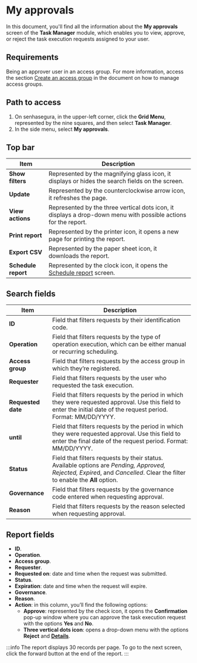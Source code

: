 # My approvals

In this document, you'll find all the information about the **My approvals** screen of the **Task Manager** module, which enables you to view, approve, or reject the task execution requests assigned to your user. 

## Requirements
Being an approver user in an access group. For more information, access the section [Create an access group](/v3-32/docs/task-manager-how-to-manage-access-groups#create-an-access-group) in the document on how to manage access groups.

## Path to access
1. On senhasegura, in the upper-left corner, click the **Grid Menu**, represented by the nine squares, and then select **Task Manager**.
2. In the side menu, select **My approvals**.


## Top bar

| **Item** | **Description**|
|----|----|
| **Show filters** | Represented by the magnifying glass icon, it displays or hides the search fields on the screen.|
| **Update**| Represented by the counterclockwise arrow icon, it refreshes the page.|
| **View actions** | Represented by the three vertical dots icon, it displays a drop-down menu with possible actions for the report.|
| **Print report**| Represented by the printer icon, it opens a new page for printing the report.                                        |
| **Export CSV** | Represented by the paper sheet icon, it downloads the report.|
| **Schedule report** | Represented by the clock icon, it opens the [Schedule report](/v3-32/docs/general-information-how-to-issue-download-and-schedule-device-reports) screen. |

## Search fields
| Item| Description|
|----|----|
| **ID**| Field that filters requests by their identification code.|
| **Operation**| Field that filters requests by the type of operation execution, which can be either manual or recurring scheduling.|
| **Access group**| Field that filters requests by the access group in which they’re registered.|
| **Requester**| Field that filters requests by the user who requested the task execution.|
| **Requested date** | Field that filters requests by the period in which they were requested approval. Use this field to enter the initial date of the request period. Format: MM/DD/YYYY. |
| **until**| Field that filters requests by the period in which they were requested approval. Use this field to enter the final date of the request period. Format: MM/DD/YYYY.  |
| **Status**| Field that filters requests by their status. Available options are *Pending, Approved, Rejected, Expire*d, and *Cancelled*. Clear the filter to enable the **All** option. |
| **Governance**  | Field that filters requests by the governance code entered when requesting approval.|
| **Reason**| Field that filters requests by the reason selected when requesting approval.|

## Report fields

- **ID**. 
- **Operation**.
- **Access group**.
- **Requester**.
- **Requested on**: date and time when the request was submitted.
- **Status**.
- **Expiration**: date and time when the request will expire.
- **Governance**.
- **Reason**.
- **Action**: in this column, you’ll find the following options:
    - **Approve**: represented by the check icon, it opens the **Confirmation** pop-up window where you can approve the task execution request with the options **Yes** and **No**.
    - **Three vertical dots icon**: opens a drop-down menu with the options **Reject** and [**Details**](/v3-32/docs/task-manager-my-requests#request-details-screen).



 :::info
The report displays 30 records per page. To go to the next screen, click the forward button at the end of the report.
:::

